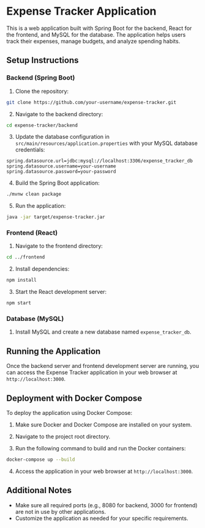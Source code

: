 # Expense Tracker Application

This is a web application built with Spring Boot for the backend, React for the frontend, and MySQL for the database. The application helps users track their expenses, manage budgets, and analyze spending habits.

## Setup Instructions

### Backend (Spring Boot)

1. Clone the repository:

```bash
git clone https://github.com/your-username/expense-tracker.git
```

2. Navigate to the backend directory:

```bash
cd expense-tracker/backend
```

3. Update the database configuration in `src/main/resources/application.properties` with your MySQL database credentials:

```properties
spring.datasource.url=jdbc:mysql://localhost:3306/expense_tracker_db
spring.datasource.username=your-username
spring.datasource.password=your-password
```

4. Build the Spring Boot application:

```bash
./mvnw clean package
```

5. Run the application:

```bash
java -jar target/expense-tracker.jar
```

### Frontend (React)

1. Navigate to the frontend directory:

```bash
cd ../frontend
```

2. Install dependencies:

```bash
npm install
```

3. Start the React development server:

```bash
npm start
```

### Database (MySQL)

1. Install MySQL and create a new database named `expense_tracker_db`.

## Running the Application

Once the backend server and frontend development server are running, you can access the Expense Tracker application in your web browser at `http://localhost:3000`.

## Deployment with Docker Compose

To deploy the application using Docker Compose:

1. Make sure Docker and Docker Compose are installed on your system.

2. Navigate to the project root directory.

3. Run the following command to build and run the Docker containers:

```bash
docker-compose up --build
```

4. Access the application in your web browser at `http://localhost:3000`.

## Additional Notes

- Make sure all required ports (e.g., 8080 for backend, 3000 for frontend) are not in use by other applications.
- Customize the application as needed for your specific requirements.